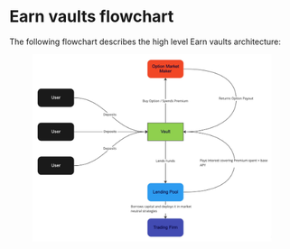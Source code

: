 # Earn vaults flowchart

The following flowchart describes the high level Earn vaults architecture:

<figure><img src="../../.gitbook/assets/image.png" alt=""><figcaption></figcaption></figure>
